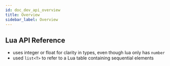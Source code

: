 ```yaml
---
id: doc_dev_api_overview
title: Overview
sidebar_label: Overview
---
```


## Lua API Reference

- uses integer or float for clarity in types, even though lua only has `number`
- used `list<T>` to refer to a Lua table containing sequential elements